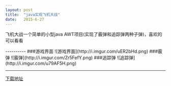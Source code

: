 ```yaml
---
layout: post
title:  "java实现飞机大战"
date:   2015-6-27
---
```

<p class="intro"><span class="dropcap">飞机大战</span>一个简单的小型java AWT项目(实现了霰弹和追踪弹两种子弹)，喜欢的可以看看</p>
----------
###游戏界面
![游戏界面](http://i.imgur.com/uER2bHd.png)
###霰弹
![霰弹](http://i.imgur.com/Zr5FefY.png)
###追踪弹
![追踪弹](http://i.imgur.com/u79AF5H.png)

----------
[下载地址](https://github.com/vienan/planeWar "飞机大战")
